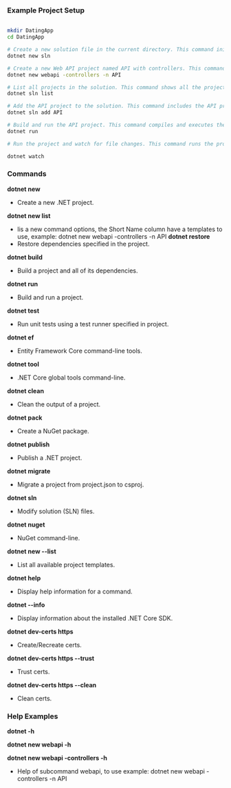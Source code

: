 ### Example Project Setup

```bash

mkdir DatingApp   
cd DatingApp  

# Create a new solution file in the current directory. This command initializes a new .NET solution file (.sln) that will contain one or more projects.
dotnet new sln  

# Create a new Web API project named API with controllers. This command generates a new Web API project with the specified name API and includes support for controllers.
dotnet new webapi -controllers -n API    

# List all projects in the solution. This command shows all the projects that are currently included in the solution file.
dotnet sln list 

# Add the API project to the solution. This command includes the API project into the solution file, allowing it to be managed and built as part of the solution.
dotnet sln add API 

# Build and run the API project. This command compiles and executes the API project, starting the Web API application.
dotnet run

# Run the project and watch for file changes. This command runs the project and automatically restarts it if any source files are modified, which is useful for development and debugging.

dotnet watch
```
### Commands

**dotnet new**
- Create a new .NET project.

**dotnet new list**
- lis a new command options, the Short Name column have a templates to use, example: dotnet new webapi -controllers -n API 
**dotnet restore**
- Restore dependencies specified in the project.

**dotnet build**
- Build a project and all of its dependencies.

**dotnet run**
- Build and run a project.

**dotnet test**
- Run unit tests using a test runner specified in project.

**dotnet ef**
- Entity Framework Core command-line tools.

**dotnet tool**
- .NET Core global tools command-line.

**dotnet clean**
- Clean the output of a project.

**dotnet pack**
- Create a NuGet package.

**dotnet publish**
- Publish a .NET project.

**dotnet migrate**
- Migrate a project from project.json to csproj.

**dotnet sln**
- Modify solution (SLN) files.

**dotnet nuget**
- NuGet command-line.

**dotnet new --list**
- List all available project templates.

**dotnet help**
- Display help information for a command.

**dotnet --info**
- Display information about the installed .NET Core SDK.

**dotnet dev-certs https**
- Create/Recreate certs.

**dotnet dev-certs https --trust**
- Trust certs.

**dotnet dev-certs https --clean**
- Clean certs.

### Help Examples
**dotnet -h**

**dotnet new webapi -h**

**dotnet new webapi -controllers -h**
- Help of subcommand webapi, to use example: dotnet new webapi -controllers -n API 